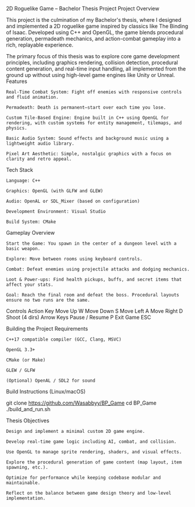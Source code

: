 2D Roguelike Game – Bachelor Thesis Project
Project Overview

This project is the culmination of my Bachelor's thesis, where I designed and implemented a 2D roguelike game inspired by classics like The Binding of Isaac. Developed using C++ and OpenGL, the game blends procedural generation, permadeath mechanics, and action-combat gameplay into a rich, replayable experience.

The primary focus of this thesis was to explore core game development principles, including graphics rendering, collision detection, procedural content generation, and real-time input handling, all implemented from the ground up without using high-level game engines like Unity or Unreal.
 Features

    Real-Time Combat System: Fight off enemies with responsive controls and fluid animation.

    Permadeath: Death is permanent—start over each time you lose.

    Custom Tile-Based Engine: Engine built in C++ using OpenGL for rendering, with custom systems for entity management, tilemaps, and physics.

    Basic Audio System: Sound effects and background music using a lightweight audio library.

    Pixel Art Aesthetic: Simple, nostalgic graphics with a focus on clarity and retro appeal.

 Tech Stack

    Language: C++

    Graphics: OpenGL (with GLFW and GLEW)

    Audio: OpenAL or SDL_Mixer (based on configuration)

    Development Environment: Visual Studio

    Build System: CMake

 Gameplay Overview

    Start the Game: You spawn in the center of a dungeon level with a basic weapon.

    Explore: Move between rooms using keyboard controls.

    Combat: Defeat enemies using projectile attacks and dodging mechanics.

    Loot & Power-ups: Find health pickups, buffs, and secret items that affect your stats.

    Goal: Reach the final room and defeat the boss. Procedural layouts ensure no two runs are the same.

 Controls
Action	Key
Move Up	W
Move Down	S
Move Left	A
Move Right	D
Shoot (4 dirs)	Arrow Keys
Pause / Resume	P
Exit Game	ESC

Building the Project
Requirements

    C++17 compatible compiler (GCC, Clang, MSVC)

    OpenGL 3.3+

    CMake (or Make)

    GLEW / GLFW

    (Optional) OpenAL / SDL2 for sound

Build Instructions (Linux/macOS)

git clone https://github.com/Wasabbyy/BP_Game
cd BP_Game
./build_and_run.sh


Thesis Objectives

    Design and implement a minimal custom 2D game engine.

    Develop real-time game logic including AI, combat, and collision.

    Use OpenGL to manage sprite rendering, shaders, and visual effects.

    Explore the procedural generation of game content (map layout, item spawning, etc.).

    Optimize for performance while keeping codebase modular and maintainable.

    Reflect on the balance between game design theory and low-level implementation.
